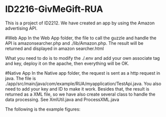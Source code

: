 # ID2216-GivMeGift-RUA

This is a project of ID2212. We have created an app by using the Amazon advertising API.

#Web App
In the Web App folder, the file to call the guzzle and handle the API is amazonsearcher.php and ./lib/Amazon.php. The result will be returned and displayed in amazon searcher.html

What you need to do is to modify the ./.env and add your own associate tag and key, deploy it on the apache, then everything will be OK.

#Native App
In the Native app folder, the request is sent as a http request in java. The file is ./app/src/main/java/com/example/RUA/myapplication/TestApi.java. You also need to add your key and ID to make it work. Besides that, the result is returned as a XML file, so we have  also create several class to handle the data processing. See XmlUtil.java and ProcessXML.java

The following is the example figures: